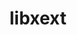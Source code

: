 ---
title: "libxext"
layout: cache
categories: [package, develop-2024-12-29]
meta: {"versions": ["1.3.6"], "compilers": ["gcc@=11.1.0", "gcc@=11.4.0", "gcc@=13.2.0", "gcc@=9.4.0", "oneapi@=2024.2.1"], "oss": ["ubuntu20.04", "ubuntu22.04", "ubuntu24.04"], "platforms": ["linux"], "targets": ["ppc64le", "x86_64_v3"], "stacks": ["data-vis-sdk", "e4s", "e4s-oneapi", "e4s-power", "e4s-rocm-external", "ml-linux-x86_64-rocm", "root"], "num_specs": 9, "num_specs_by_stack": {"e4s-power": 1, "root": 9, "data-vis-sdk": 1, "e4s-rocm-external": 1, "e4s": 3, "e4s-oneapi": 3, "ml-linux-x86_64-rocm": 1}}
spec_details: [{"hash": "iyplnnhuh7ucjd3chw4xaj7idlyjb7xw", "compiler": "gcc@=9.4.0", "versions": ["1.3.6"], "os": "ubuntu20.04", "platform": "linux", "target": "ppc64le", "variants": ["build_system=autotools"], "stacks": ["e4s-power", "root"], "size": "-", "tarball": "https://binaries.spack.io/develop-2024-12-29/build_cache/linux-ubuntu20.04-ppc64le/gcc-9.4.0/libxext-1.3.6/linux-ubuntu20.04-ppc64le-gcc-9.4.0-libxext-1.3.6-iyplnnhuh7ucjd3chw4xaj7idlyjb7xw.spack"}, {"hash": "dae3vfkvyizctfb6ltgxyuzyno4lr3gu", "compiler": "gcc@=11.1.0", "versions": ["1.3.6"], "os": "ubuntu20.04", "platform": "linux", "target": "x86_64_v3", "variants": ["build_system=autotools"], "stacks": ["data-vis-sdk", "root"], "size": "-", "tarball": "https://binaries.spack.io/develop-2024-12-29/build_cache/linux-ubuntu20.04-x86_64_v3/gcc-11.1.0/libxext-1.3.6/linux-ubuntu20.04-x86_64_v3-gcc-11.1.0-libxext-1.3.6-dae3vfkvyizctfb6ltgxyuzyno4lr3gu.spack"}, {"hash": "4inkhp6eb2whpr5v7rlvgnde2hsnxx5p", "compiler": "gcc@=11.4.0", "versions": ["1.3.6"], "os": "ubuntu22.04", "platform": "linux", "target": "x86_64_v3", "variants": ["build_system=autotools"], "stacks": ["e4s-rocm-external", "root", "e4s"], "size": "-", "tarball": "https://binaries.spack.io/develop-2024-12-29/build_cache/linux-ubuntu22.04-x86_64_v3/gcc-11.4.0/libxext-1.3.6/linux-ubuntu22.04-x86_64_v3-gcc-11.4.0-libxext-1.3.6-4inkhp6eb2whpr5v7rlvgnde2hsnxx5p.spack"}, {"hash": "e26hz4daerq24ysmaoiioz3i2y4v4ui5", "compiler": "gcc@=11.4.0", "versions": ["1.3.6"], "os": "ubuntu22.04", "platform": "linux", "target": "x86_64_v3", "variants": ["build_system=autotools"], "stacks": ["e4s", "root"], "size": "-", "tarball": "https://binaries.spack.io/develop-2024-12-29/build_cache/linux-ubuntu22.04-x86_64_v3/gcc-11.4.0/libxext-1.3.6/linux-ubuntu22.04-x86_64_v3-gcc-11.4.0-libxext-1.3.6-e26hz4daerq24ysmaoiioz3i2y4v4ui5.spack"}, {"hash": "hjmnsbbhxobkdzibwzuu2ccgijh4akzt", "compiler": "gcc@=11.4.0", "versions": ["1.3.6"], "os": "ubuntu22.04", "platform": "linux", "target": "x86_64_v3", "variants": ["build_system=autotools"], "stacks": ["e4s", "root"], "size": "-", "tarball": "https://binaries.spack.io/develop-2024-12-29/build_cache/linux-ubuntu22.04-x86_64_v3/gcc-11.4.0/libxext-1.3.6/linux-ubuntu22.04-x86_64_v3-gcc-11.4.0-libxext-1.3.6-hjmnsbbhxobkdzibwzuu2ccgijh4akzt.spack"}, {"hash": "526e4m4by22mrtowwmz6lpc5du6ein3i", "compiler": "oneapi@=2024.2.1", "versions": ["1.3.6"], "os": "ubuntu22.04", "platform": "linux", "target": "x86_64_v3", "variants": ["build_system=autotools"], "stacks": ["root", "e4s-oneapi"], "size": "-", "tarball": "https://binaries.spack.io/develop-2024-12-29/build_cache/linux-ubuntu22.04-x86_64_v3/oneapi-2024.2.1/libxext-1.3.6/linux-ubuntu22.04-x86_64_v3-oneapi-2024.2.1-libxext-1.3.6-526e4m4by22mrtowwmz6lpc5du6ein3i.spack"}, {"hash": "heitmbppkwt2sty7cyewjuwr7nctspz5", "compiler": "oneapi@=2024.2.1", "versions": ["1.3.6"], "os": "ubuntu22.04", "platform": "linux", "target": "x86_64_v3", "variants": ["build_system=autotools"], "stacks": ["root", "e4s-oneapi"], "size": "-", "tarball": "https://binaries.spack.io/develop-2024-12-29/build_cache/linux-ubuntu22.04-x86_64_v3/oneapi-2024.2.1/libxext-1.3.6/linux-ubuntu22.04-x86_64_v3-oneapi-2024.2.1-libxext-1.3.6-heitmbppkwt2sty7cyewjuwr7nctspz5.spack"}, {"hash": "p4mbywrttmer7dxyylsoq3wwm5is64rk", "compiler": "oneapi@=2024.2.1", "versions": ["1.3.6"], "os": "ubuntu22.04", "platform": "linux", "target": "x86_64_v3", "variants": ["build_system=autotools"], "stacks": ["root", "e4s-oneapi"], "size": "-", "tarball": "https://binaries.spack.io/develop-2024-12-29/build_cache/linux-ubuntu22.04-x86_64_v3/oneapi-2024.2.1/libxext-1.3.6/linux-ubuntu22.04-x86_64_v3-oneapi-2024.2.1-libxext-1.3.6-p4mbywrttmer7dxyylsoq3wwm5is64rk.spack"}, {"hash": "3th2gxs2y2rtwmvckdobfxga24kvumk5", "compiler": "gcc@=13.2.0", "versions": ["1.3.6"], "os": "ubuntu24.04", "platform": "linux", "target": "x86_64_v3", "variants": ["build_system=autotools"], "stacks": ["root", "ml-linux-x86_64-rocm"], "size": "-", "tarball": "https://binaries.spack.io/develop-2024-12-29/build_cache/linux-ubuntu24.04-x86_64_v3/gcc-13.2.0/libxext-1.3.6/linux-ubuntu24.04-x86_64_v3-gcc-13.2.0-libxext-1.3.6-3th2gxs2y2rtwmvckdobfxga24kvumk5.spack"}]
---